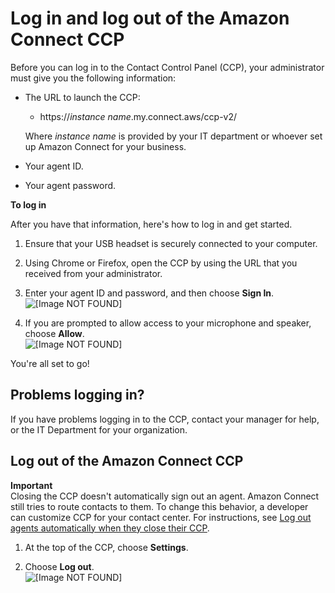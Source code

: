 # Log in and log out of the Amazon Connect CCP<a name="ccp-login"></a>

Before you can log in to the Contact Control Panel \(CCP\), your administrator must give you the following information: 
+ The URL to launch the CCP:
  + https://*instance name*\.my\.connect\.aws/ccp\-v2/

  Where *instance name* is provided by your IT department or whoever set up Amazon Connect for your business\.
+ Your agent ID\.
+ Your agent password\.

**To log in**

After you have that information, here's how to log in and get started\.

1. Ensure that your USB headset is securely connected to your computer\.

1. Using Chrome or Firefox, open the CCP by using the URL that you received from your administrator\.

1. Enter your agent ID and password, and then choose **Sign In**\.  
![\[Image NOT FOUND\]](http://docs.aws.amazon.com/connect/latest/adminguide/images/ccp-login.png)

1. If you are prompted to allow access to your microphone and speaker, choose **Allow**\.   
![\[Image NOT FOUND\]](http://docs.aws.amazon.com/connect/latest/adminguide/images/ccp-allow-microphone.png)

You're all set to go\!

## Problems logging in?<a name="w685aac64c11c11"></a>

If you have problems logging in to the CCP, contact your manager for help, or the IT Department for your organization\.

## Log out of the Amazon Connect CCP<a name="w685aac64c11c13"></a>

**Important**  
Closing the CCP doesn't automatically sign out an agent\. Amazon Connect still tries to route contacts to them\. To change this behavior, a developer can customize CCP for your contact center\. For instructions, see [Log out agents automatically when they close their CCP](automatic-logout.md)\. 

1. At the top of the CCP, choose **Settings**\. 

1. Choose **Log out**\.  
![\[Image NOT FOUND\]](http://docs.aws.amazon.com/connect/latest/adminguide/images/ccp-logout.png)